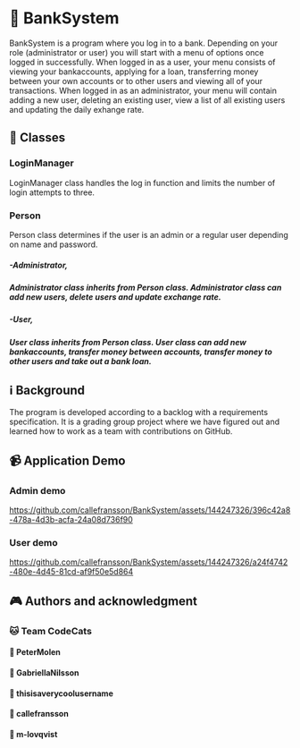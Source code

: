 # 🏦 BankSystem
BankSystem is a program where you log in to a bank. Depending on your role (administrator or user) you will start with a menu of options once logged in successfully. When logged in as a user, your menu consists of viewing your bankaccounts, applying for a loan, transferring money between your own accounts or to other users and viewing all of your transactions. When logged in as an administrator, your menu will contain adding a new user, deleting an existing user, view a list of all existing users and updating the daily exhange rate.

## 👥 Classes
### LoginManager
LoginManager class handles the log in function and limits the number of login attempts to three.
### Person
Person class determines if the user is an admin or a regular user depending on name and password.

#####   -Administrator,
##### Administrator class inherits from Person class. Administrator class can add new users, delete users and update exchange rate.
#####   -User, 
##### User class inherits from Person class. User class can add new bankaccounts, transfer money between accounts, transfer money to other users and take out a bank loan. 

## ℹ️ Background
The program is developed according to a backlog with a requirements specification. It is a grading group project where we have figured out and learned how to work as a team with contributions on GitHub.

## 📹 Application Demo

### Admin demo
https://github.com/callefransson/BankSystem/assets/144247326/396c42a8-478a-4d3b-acfa-24a08d736f90

### User demo
https://github.com/callefransson/BankSystem/assets/144247326/a24f4742-480e-4d45-81cd-af9f50e5d864

## 🎮 Authors and acknowledgment
### 🐱 Team CodeCats
#### 🧩 PeterMolen 
#### 🧩 GabriellaNilsson
#### 🧩 thisisaverycoolusername
#### 🧩 callefransson
#### 🧩 m-lovqvist
